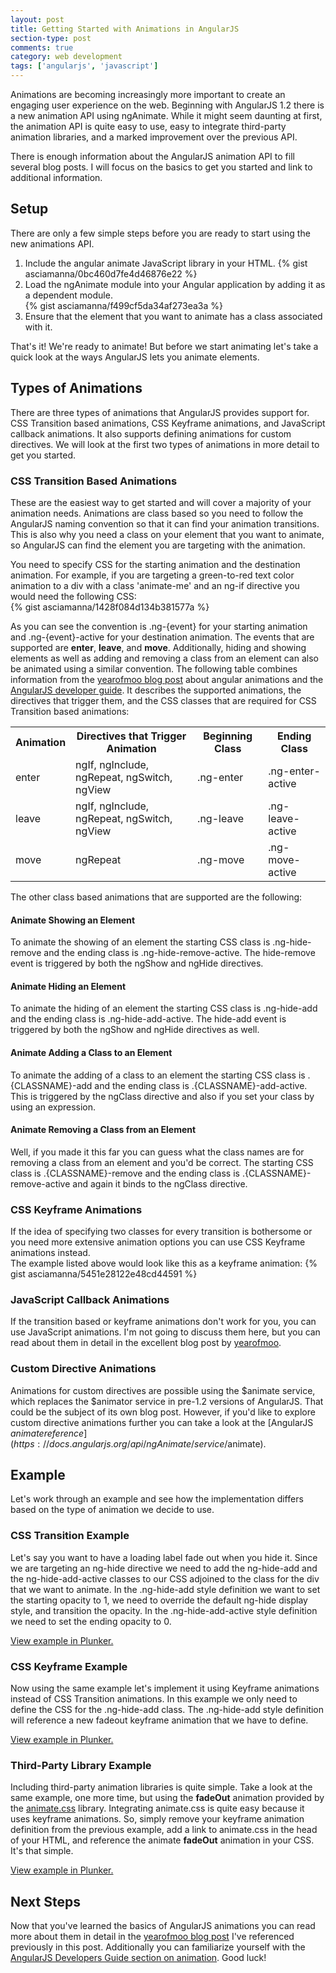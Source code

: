 ```yaml
---
layout: post
title: Getting Started with Animations in AngularJS
section-type: post
comments: true
category: web development
tags: ['angularjs', 'javascript'] 
---
```

Animations are becoming increasingly more important to create an engaging user experience on the web. Beginning with AngularJS 1.2 there is a new animation API using ngAnimate. While it might seem daunting at first, the animation API is quite easy to use, easy to integrate third-party animation libraries, and a marked improvement over the previous API.  

There is enough information about the AngularJS animation API to fill several blog posts. I will focus on the basics to get you started and link to
additional information.
<!--more-->  

## Setup
There are only a few simple steps before you are ready to start using the new animations API.  
1. Include the angular animate JavaScript library in your HTML.
    {% gist asciamanna/0bc460d7fe4d46876e22 %}  
2. Load the ngAnimate module into your Angular application by adding it as a dependent module.       
    {% gist asciamanna/f499cf5da34af273ea3a %}  
3. Ensure that the element that you want to animate has a class associated with it.  

That's it! We're ready to animate! But before we start animating let's take a quick look at the ways AngularJS lets you animate elements.

## Types of Animations
There are three types of animations that AngularJS provides support for. CSS Transition based animations, CSS Keyframe animations, and JavaScript callback animations. It also supports defining animations for custom directives. We will look at the first two types of animations in more detail to get you started. 

### CSS Transition Based Animations
These are the easiest way to get started and will cover a majority of your animation needs. Animations are class based so you need to follow the AngularJS naming convention so that it can find your animation transitions. This is also why you need a class on your element that you want to animate, so AngularJS can find the element you are targeting with the animation.

You need to specify CSS for the starting animation and the destination animation. For example, if you are targeting a green-to-red text color animation to a div with a class 'animate-me' and an ng-if directive you would need the following CSS:  
{% gist asciamanna/1428f084d134b381577a %}

As you can see the convention is .ng-{event} for your starting animation and .ng-{event}-active for your destination animation. The events that are supported are **enter**, **leave**, and **move**. Additionally, hiding and showing elements as well as adding and removing a class from an element can also be animated using a similar convention.
The following table combines information from the [yearofmoo blog post](http://www.yearofmoo.com/2013/08/remastered-animation-in-angularjs-1-2.html) about angular animations and the [AngularJS developer guide](https://docs.angularjs.org/guide/animations).  It describes the supported animations, the directives that trigger them, and the CSS classes that are required for CSS Transition based animations:
  
<table class='table table-striped table-bordered' markdown='0'>
<tr>
<th>Animation</th><th>Directives that Trigger Animation</th><th>Beginning Class</th><th>Ending Class</th>
</tr>
<tr>
<td>enter</td><td>ngIf, ngInclude, ngRepeat, ngSwitch, ngView</td><td>.ng-enter</td><td>.ng-enter-active</td>
</tr>
<tr>
<td>leave</td><td>ngIf, ngInclude, ngRepeat, ngSwitch, ngView</td><td>.ng-leave</td><td>.ng-leave-active</td>
</tr>
<tr>
<td>move</td><td>ngRepeat</td><td>.ng-move</td><td>.ng-move-active</td>
</tr>
</table>
The other class based animations that are supported are the following:  

#### Animate Showing an Element
To animate the showing of an element the starting CSS class is .ng-hide-remove and the ending class is .ng-hide-remove-active. The hide-remove event is triggered by both the ngShow and ngHide directives.  

#### Animate Hiding an Element
To animate the hiding of an element the starting CSS class is .ng-hide-add and the ending class is .ng-hide-add-active. The hide-add event is triggered by both the ngShow and ngHide directives as well.  

#### Animate Adding a Class to an Element
To animate the adding of a class to an element the starting CSS class is .{CLASSNAME}-add and the ending class is .{CLASSNAME}-add-active. This is triggered by the ngClass directive and also if you set your class by using an expression.  

#### Animate Removing a Class from an Element
Well, if you made it this far you can guess what the class names are for removing a class from an element and you'd be correct. The starting CSS class is .{CLASSNAME}-remove and the ending class is .{CLASSNAME}-remove-active and again it binds to the ngClass directive.  

### CSS Keyframe Animations
If the idea of specifying two classes for every transition is bothersome or you need more extensive animation options you can use CSS Keyframe animations instead.  
The example listed above would look like this as a keyframe animation:
{% gist asciamanna/5451e28122e48cd44591 %}

### JavaScript Callback Animations
If the transition based or keyframe animations don't work for you, you can use JavaScript animations. I'm not going to discuss them here, but you can read about them in detail in the excellent blog post by [yearofmoo](http://www.yearofmoo.com/2013/08/remastered-animation-in-angularjs-1-2.html).

### Custom Directive Animations
Animations for custom directives are possible using the $animate service, which replaces the $animator service in pre-1.2 versions of AngularJS. That could be the subject of its own blog post. However, if you'd like to explore custom directive animations further you can take a look at the [AngularJS $animate reference](https://docs.angularjs.org/api/ngAnimate/service/$animate).

## Example
Let's work through an example and see how the implementation differs based on the type of animation we decide to use.  

### CSS Transition Example
Let's say you want to have a loading label fade out when you hide it.  Since we are targeting an ng-hide directive we need to add the ng-hide-add and the ng-hide-add-active classes to our CSS adjoined to the class for the div that we want to animate. In the .ng-hide-add style definition we want to set the starting opacity to 1, we need to override the default ng-hide display style, and transition the opacity. In the .ng-hide-add-active style definition we need to set the ending opacity to 0.

<a href="http://embed.plnkr.co/rZ7ttLNKgde94OcYxzPY/preview" target="_blank">View example in Plunker.</a>

### CSS Keyframe Example
Now using the same example let's implement it using Keyframe animations instead of CSS Transition animations. In this example we only need to define the CSS for the .ng-hide-add class. The .ng-hide-add style definition will reference a new fadeout keyframe animation that we have to define.  

<a href="http://embed.plnkr.co/rZu3gagbi22FI42gICHU/preview" target="_blank">View example in Plunker.</a>

### Third-Party Library Example
Including third-party animation libraries is quite simple. Take a look at the same example, one more time, but using
the **fadeOut** animation provided by the [animate.css](http://daneden.github.io/animate.css/) library. Integrating animate.css is quite easy because it uses keyframe animations. So, simply remove your keyframe animation definition from the previous example, add a link to animate.css in the head of your HTML, and reference the animate **fadeOut** animation in your CSS.  It's that simple.

<a href="http://embed.plnkr.co/jNQrFW8LY2FuOI0ffLYj/preview" target="_blank">View example in Plunker.</a>

## Next Steps
Now that you've learned the basics of AngularJS animations you can read more about them in detail in the [yearofmoo blog post](http://www.yearofmoo.com/2013/08/remastered-animation-in-angularjs-1-2.html) I've referenced previously in this post. Additionally you can familiarize yourself with the [AngularJS Developers Guide section on animation](https://docs.angularjs.org/guide/animations). Good luck!

